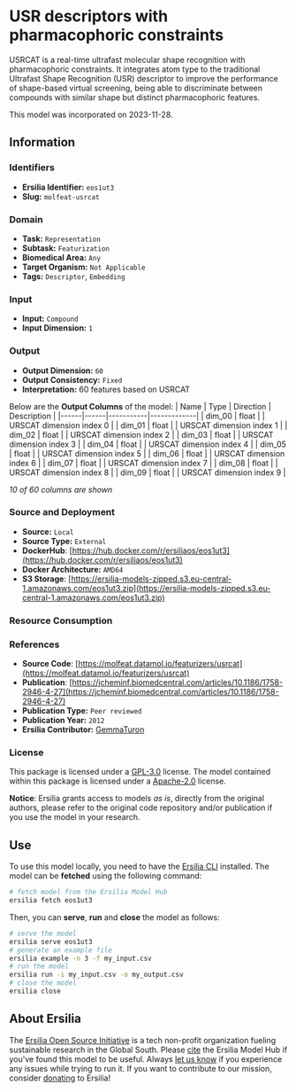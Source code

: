 # USR descriptors with pharmacophoric constraints

USRCAT is a real-time ultrafast molecular shape recognition with pharmacophoric constraints. It integrates atom type to the traditional Ultrafast Shape Recognition (USR) descriptor to improve the performance of shape-based virtual screening, being able to discriminate between compounds with similar shape but distinct pharmacophoric features.

This model was incorporated on 2023-11-28.

## Information
### Identifiers
- **Ersilia Identifier:** `eos1ut3`
- **Slug:** `molfeat-usrcat`

### Domain
- **Task:** `Representation`
- **Subtask:** `Featurization`
- **Biomedical Area:** `Any`
- **Target Organism:** `Not Applicable`
- **Tags:** `Descriptor`, `Embedding`

### Input
- **Input:** `Compound`
- **Input Dimension:** `1`

### Output
- **Output Dimension:** `60`
- **Output Consistency:** `Fixed`
- **Interpretation:** 60 features based on USRCAT

Below are the **Output Columns** of the model:
| Name | Type | Direction | Description |
|------|------|-----------|-------------|
| dim_00 | float |  | URSCAT dimension index 0 |
| dim_01 | float |  | URSCAT dimension index 1 |
| dim_02 | float |  | URSCAT dimension index 2 |
| dim_03 | float |  | URSCAT dimension index 3 |
| dim_04 | float |  | URSCAT dimension index 4 |
| dim_05 | float |  | URSCAT dimension index 5 |
| dim_06 | float |  | URSCAT dimension index 6 |
| dim_07 | float |  | URSCAT dimension index 7 |
| dim_08 | float |  | URSCAT dimension index 8 |
| dim_09 | float |  | URSCAT dimension index 9 |

_10 of 60 columns are shown_
### Source and Deployment
- **Source:** `Local`
- **Source Type:** `External`
- **DockerHub**: [https://hub.docker.com/r/ersiliaos/eos1ut3](https://hub.docker.com/r/ersiliaos/eos1ut3)
- **Docker Architecture:** `AMD64`
- **S3 Storage**: [https://ersilia-models-zipped.s3.eu-central-1.amazonaws.com/eos1ut3.zip](https://ersilia-models-zipped.s3.eu-central-1.amazonaws.com/eos1ut3.zip)

### Resource Consumption


### References
- **Source Code**: [https://molfeat.datamol.io/featurizers/usrcat](https://molfeat.datamol.io/featurizers/usrcat)
- **Publication**: [https://jcheminf.biomedcentral.com/articles/10.1186/1758-2946-4-27](https://jcheminf.biomedcentral.com/articles/10.1186/1758-2946-4-27)
- **Publication Type:** `Peer reviewed`
- **Publication Year:** `2012`
- **Ersilia Contributor:** [GemmaTuron](https://github.com/GemmaTuron)

### License
This package is licensed under a [GPL-3.0](https://github.com/ersilia-os/ersilia/blob/master/LICENSE) license. The model contained within this package is licensed under a [Apache-2.0](LICENSE) license.

**Notice**: Ersilia grants access to models _as is_, directly from the original authors, please refer to the original code repository and/or publication if you use the model in your research.


## Use
To use this model locally, you need to have the [Ersilia CLI](https://github.com/ersilia-os/ersilia) installed.
The model can be **fetched** using the following command:
```bash
# fetch model from the Ersilia Model Hub
ersilia fetch eos1ut3
```
Then, you can **serve**, **run** and **close** the model as follows:
```bash
# serve the model
ersilia serve eos1ut3
# generate an example file
ersilia example -n 3 -f my_input.csv
# run the model
ersilia run -i my_input.csv -o my_output.csv
# close the model
ersilia close
```

## About Ersilia
The [Ersilia Open Source Initiative](https://ersilia.io) is a tech non-profit organization fueling sustainable research in the Global South.
Please [cite](https://github.com/ersilia-os/ersilia/blob/master/CITATION.cff) the Ersilia Model Hub if you've found this model to be useful. Always [let us know](https://github.com/ersilia-os/ersilia/issues) if you experience any issues while trying to run it.
If you want to contribute to our mission, consider [donating](https://www.ersilia.io/donate) to Ersilia!
